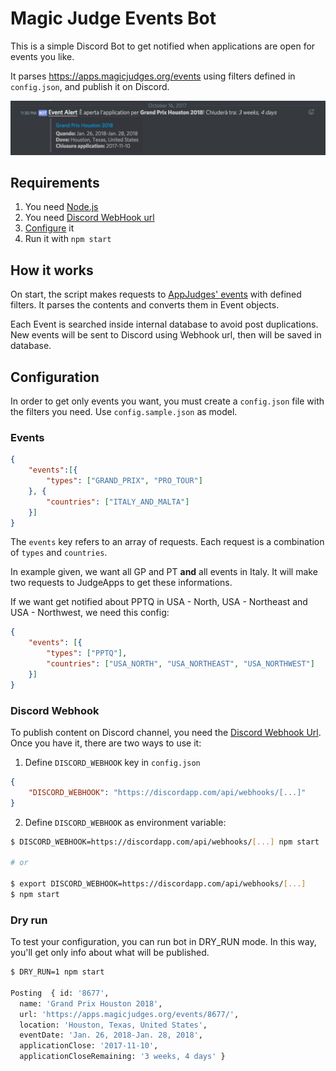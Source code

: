 # Magic Judge Events Bot

This is a simple Discord Bot to get notified when applications are open for events you like.

It parses https://apps.magicjudges.org/events using filters defined in `config.json`, and publish it on Discord.

![Italian Discord Server](./resources/screenshot.png)


## Requirements
1. You need [Node.js](https://nodejs.org)
1. You need [Discord WebHook url](https://support.discordapp.com/hc/en-us/articles/228383668-Intro-to-Webhooks)
1. [Configure](#configuration) it
1. Run it with `npm start`


## How it works

On start, the script makes requests to [AppJudges' events](https://apps.magicjudges.org/events) with defined filters. It parses the contents and converts them in Event objects.

Each Event is searched inside internal database to avoid post duplications. New events will be sent to Discord using Webhook url, then will be saved in database.

## Configuration

In order to get only events you want, you must create a `config.json` file with the filters you need. Use `config.sample.json` as model.

### Events
```json
{
    "events":[{
        "types": ["GRAND_PRIX", "PRO_TOUR"]
    }, {
        "countries": ["ITALY_AND_MALTA"]
    }]
}
```

The `events` key refers to an array of requests. Each request is a combination of `types` and `countries`.

In example given, we want all GP and PT **and** all events in Italy. It will make two requests to JudgeApps to get these informations.

If we want get notified about PPTQ in USA - North, USA - Northeast and USA - Northwest, we need this config:

```json
{
    "events": [{
        "types": ["PPTQ"],
        "countries": ["USA_NORTH", "USA_NORTHEAST", "USA_NORTHWEST"]
    }]
}
```

### Discord Webhook

To publish content on Discord channel, you need the [Discord Webhook Url](https://support.discordapp.com/hc/en-us/articles/228383668-Intro-to-Webhooks). Once you have it, there are two ways to use it:
1. Define `DISCORD_WEBHOOK` key in `config.json`
```json
{
    "DISCORD_WEBHOOK": "https://discordapp.com/api/webhooks/[...]"
}
```
2. Define `DISCORD_WEBHOOK` as environment variable:
```sh
$ DISCORD_WEBHOOK=https://discordapp.com/api/webhooks/[...] npm start

# or

$ export DISCORD_WEBHOOK=https://discordapp.com/api/webhooks/[...]
$ npm start
```

### Dry run

To test your configuration, you can run bot in DRY_RUN mode. In this way, you'll get only info about what will be published.

```sh
$ DRY_RUN=1 npm start

Posting  { id: '8677',
  name: 'Grand Prix Houston 2018',
  url: 'https://apps.magicjudges.org/events/8677/',
  location: 'Houston, Texas, United States',
  eventDate: 'Jan. 26, 2018-Jan. 28, 2018',
  applicationClose: '2017-11-10',
  applicationCloseRemaining: '3 weeks, 4 days' }
```